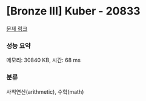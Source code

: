 # [Bronze III] Kuber - 20833 

[문제 링크](https://www.acmicpc.net/problem/20833) 

### 성능 요약

메모리: 30840 KB, 시간: 68 ms

### 분류

사칙연산(arithmetic), 수학(math)

